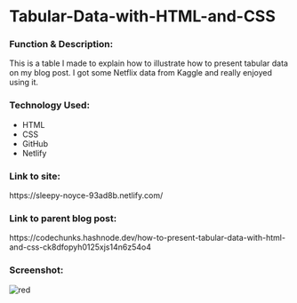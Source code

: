 # Tabular-Data-with-HTML-and-CSS

<h3>Function & Description:</h3>
This is a table I made to explain how to illustrate how to present tabular data on my blog post. I got some Netflix data from Kaggle and really enjoyed using it.


<h3>Technology Used:</h3>

- HTML
- CSS
- GitHub 
- Netlify

<h3>Link to site:</h3>
https://sleepy-noyce-93ad8b.netlify.com/

<h3>Link to parent blog post:</h3>
https://codechunks.hashnode.dev/how-to-present-tabular-data-with-html-and-css-ck8dfopyh0125xjs14n6z54o4

<h3>Screenshot:</h3>

![red](https://user-images.githubusercontent.com/40691059/77860351-aa415500-7206-11ea-9224-e96a145d33ec.PNG)




